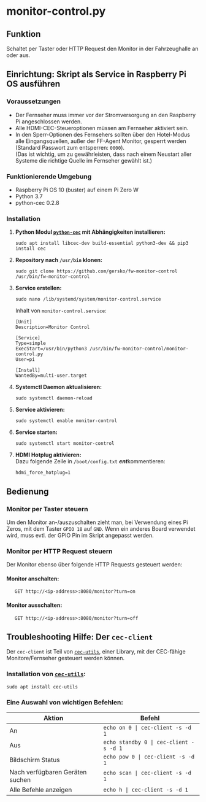 # monitor-control.py

## Funktion

Schaltet per Taster oder HTTP Request den Monitor in der Fahrzeughalle an oder aus.

## Einrichtung: Skript als Service in Raspberry Pi OS ausführen

### Voraussetzungen

- Der Fernseher muss immer vor der Stromversorgung an den Raspberry Pi angeschlossen werden.
- Alle HDMI-CEC-Steueroptionen müssen am Fernseher aktiviert sein.
- In den Sperr-Optionen des Fernsehers sollten über den Hotel-Modus alle Eingangsquellen, außer der FF-Agent Monitor, gesperrt werden (Standard Passwort zum entsperren: `0000`).  
  (Das ist wichtig, um zu gewährleisten, dass nach einem Neustart aller Systeme die richtige Quelle im Fernseher gewählt ist.)

### Funktionierende Umgebung

- Raspberry Pi OS 10 (buster) auf einem Pi Zero W
- Python 3.7
- python-cec 0.2.8

### Installation

1. **Python Modul [`python-cec`](https://github.com/trainman419/python-cec) mit Abhängigkeiten installieren:**

       sudo apt install libcec-dev build-essential python3-dev && pip3 install cec

2. **Repository nach `/usr/bin` klonen:**

       sudo git clone https://github.com/gersko/fw-monitor-control /usr/bin/fw-monitor-control

3. **Service erstellen:**

       sudo nano /lib/systemd/system/monitor-control.service
   
   Inhalt von `monitor-control.service`:

       [Unit]
       Description=Monitor Control

       [Service]
       Type=simple
       ExecStart=/usr/bin/python3 /usr/bin/fw-monitor-control/monitor-control.py
       User=pi

       [Install]
       WantedBy=multi-user.target

4. **Systemctl Daemon aktualisieren:**

       sudo systemctl daemon-reload

5. **Service aktivieren:**

       sudo systemctl enable monitor-control

6. **Service starten:**

       sudo systemctl start monitor-control

7. **HDMI Hotplug aktivieren:**  
   Dazu folgende Zeile in `/boot/config.txt` ***ent***kommentieren:

       hdmi_force_hotplug=1

## Bedienung

### Monitor per Taster steuern

Um den Monitor an-/auszuschalten zieht man, bei Verwendung eines Pi Zeros, mit dem Taster `GPIO 18` auf `GND`. Wenn ein anderes Board verwendet wird, muss evtl. der GPIO Pin im Skript angepasst werden.

### Monitor per HTTP Request steuern

Der Monitor ebenso über folgende HTTP Requests gesteuert werden:

#### Monitor anschalten:

       GET http://<ip-address>:8080/monitor?turn=on

#### Monitor ausschalten:

       GET http://<ip-address>:8080/monitor?turn=off

## Troubleshooting Hilfe: Der `cec-client`

Der `cec-client` ist Teil von [`cec-utils`](https://github.com/Pulse-Eight/libcec), einer Library, mit der CEC-fähige Monitore/Fernseher gesteuert werden können.

### Installation von [`cec-utils`](https://github.com/Pulse-Eight/libcec):

    sudo apt install cec-utils

### Eine Auswahl von wichtigen Befehlen:

| Aktion                          | Befehl                                 |
| ------------------------------- | -------------------------------------- |
| An                              | `echo on 0 \| cec-client -s -d 1`      |
| Aus                             | `echo standby 0 \| cec-client -s -d 1` |
| Bildschirm Status               | `echo pow 0 \| cec-client -s -d 1`     |
| Nach verfügbaren Geräten suchen | `echo scan \| cec-client -s -d 1`      |
| Alle Befehle anzeigen           | `echo h \| cec-client -s -d 1`         |
